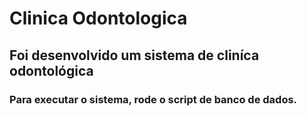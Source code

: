 # Clinica Odontologica
## Foi desenvolvido um sistema de cliníca odontológica
### Para executar o sistema, rode o script de banco de dados.
